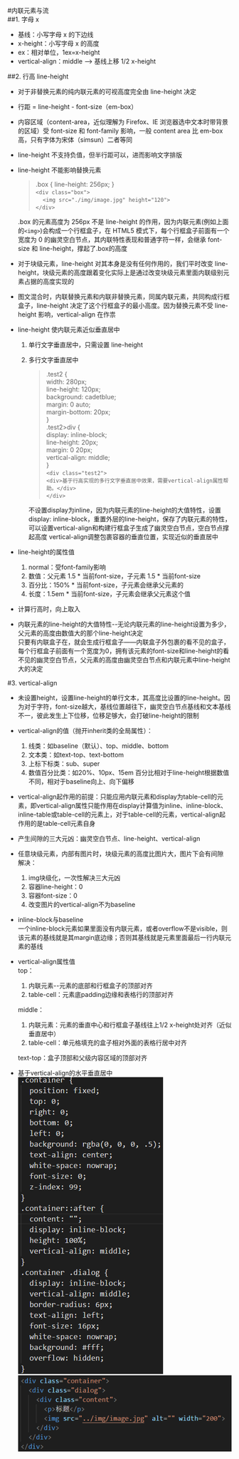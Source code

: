 #内联元素与流  
##1. 字母 x

* 基线：小写字母 x 的下边线
* x-height：小写字母 x 的高度
* ex：相对单位，1ex=x-height
* vertical-align：middle ——> 基线上移 1/2 x-height

##2. 行高 line-height

* 对于非替换元素的纯内联元素的可视高度完全由 line-height 决定
* 行距 = line-height - font-size（em-box）
* 内容区域（content-area，近似理解为 Firefox、IE 浏览器选中文本时带背景的区域）受 font-size 和 font-family 影响，一般 content area 比 em-box 高，只有字体为宋体（simsun）二者等同
* line-height 不支持负值，但半行距可以，进而影响文字排版
* line-height 不能影响替换元素

  > .box {
      line-height: 256px;
  }  
  `<div class="box">`  
  &nbsp;&nbsp;&nbsp;&nbsp;`<img src="./img/image.jpg" height="120">`  
  `</div>`

  .box 的元素高度为 256px 不是 line-height 的作用，因为内联元素(例如上面的`<img>`)会构成一个行框盒子，在 HTML5 模式下，每个行框盒子前面有一个宽度为 0 的幽灵空白节点，其内联特性表现和普通字符一样，会继承 font-size 和 line-height，撑起了.box的高度

* 对于块级元素，line-height 对其本身是没有任何作用的，我们平时改变 line-height，块级元素的高度跟着变化实际上是通过改变块级元素里面内联级别元素占据的高度实现的
* 图文混合时，内联替换元素和内联非替换元素，同属内联元素，共同构成行框盒子，line-height 决定了这个行框盒子的最小高度。因为替换元素不受 line-height 影响，vertical-align 在作祟
* line-height 使内联元素近似垂直居中
  1.  单行文字垂直居中，只需设置 line-height
  2.  多行文字垂直居中  
       > .test2 {  
      width: 280px;  
      line-height: 120px;  
      background: cadetblue;  
      margin: 0 auto;  
      margin-bottom: 20px;  
      }  
       .test2>div {  
      display: inline-block;  
      line-height: 20px;  
      margin: 0 20px;  
      vertical-align: middle;  
      }  
       `<div class="test2">`  
       `<div>基于行高实现的多行文字垂直居中效果，需要vertical-align属性帮助。</div>`  
       `</div>`  
      
      不设置display为inline，因为内联元素的line-height的大值特性，设置display: inline-block，重置外层的line-height，保存了内联元素的特性，可以设置vertical-align和构建行框盒子生成了幽灵空白节点，空白节点撑起高度
      vertical-align调整包裹容器的垂直位置，实现近似的垂直居中
* line-height的属性值
  1. normal：受font-family影响
  2. 数值：父元素 1.5 * 当前font-size，子元素 1.5 * 当前font-size
  3. 百分比：150% * 当前font-size，子元素会继承父元素的
  4. 长度：1.5em * 当前font-size，子元素会继承父元素这个值
* 计算行高时，向上取入
* 内联元素的line-height的大值特性--无论内联元素的line-height设置为多少，父元素的高度由数值大的那个line-height决定  
  只要有内联盒子在，就会生成行框盒子——内联盒子外包裹的看不见的盒子，每个行框盒子前面有一个宽度为0，拥有该元素的font-size和line-height的看不见的幽灵空白节点，父元素的高度由幽灵空白节点和内联元素中line-height大的决定

#3. vertical-align  
  * 未设置height，设置line-height的单行文本，其高度比设置的line-height。因为对于字符，font-size越大，基线位置越往下，幽灵空白节点基线和文本基线不一，彼此发生上下位移，位移足够大，会打破line-height的限制
  * vertical-align的值（抛开inherit类的全局属性）：  
    1. 线类：如baseline（默认）、top、middle、bottom
    2. 文本类：如text-top、text-bottom
    3. 上标下标类：sub、super
    4. 数值百分比类：如20%、10px、15em  百分比相对于line-height根据数值不同，相对于baseline向上、向下偏移
  * vertical-align起作用的前提：只能应用内联元素和display为table-cell的元素，即vertical-align属性只能作用在display计算值为inline、inline-block、inline-table或table-cell的元素上，对于table-cell的元素，vertical-align起作用的是table-cell元素自身
  * 产生间隙的三大元凶：幽灵空白节点、line-height、vertical-align
  * 任意块级元素，内部有图片时，块级元素的高度比图片大，图片下会有间隙  
    解决：
    1. img块级化，一次性解决三大元凶
    2. 容器line-height：0
    3. 容器font-size：0
    4. 改变图片的vertical-align不为baseline
  * inline-block与baseline  
    一个inline-block元素如果里面没有内联元素，或者overflow不是visible，则该元素的基线就是其margin底边缘；否则其基线就是元素里面最后一行内联元素的基线
  * vertical-align属性值  
    top：  
      1. 内联元素--元素的底部和行框盒子的顶部对齐  
      2. table-cell：元素底padding边缘和表格行的顶部对齐  

    middle：  
      1. 内联元素：元素的垂直中心和行框盒子基线往上1/2 x-height处对齐（近似垂直居中）
      2. table-cell：单元格填充的盒子相对外面的表格行居中对齐  

    text-top：盒子顶部和父级内容区域的顶部对齐
  * 基于vertical-align的水平垂直居中  
    <img src="./img/css.png">
    <img src="./img/html.png">
    
